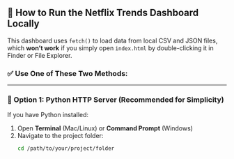 ## 🚀 How to Run the Netflix Trends Dashboard Locally

This dashboard uses `fetch()` to load data from local CSV and JSON files, which **won’t work** if you simply open `index.html` by double-clicking it in Finder or File Explorer.

### ✅ Use One of These Two Methods:

---

### 🔧 Option 1: Python HTTP Server (Recommended for Simplicity)

If you have Python installed:

1. Open **Terminal** (Mac/Linux) or **Command Prompt** (Windows)
2. Navigate to the project folder:
   ```bash
   cd /path/to/your/project/folder

